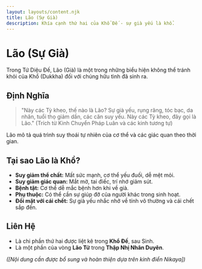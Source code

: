 ```yaml
---
layout: layouts/content.njk
title: Lão (Sự Già)
description: Khía cạnh thứ hai của Khổ Đế - sự già yếu là khổ.
---
```


# Lão (Sự Già)

Trong Tứ Diệu Đế, Lão (Già) là một trong những biểu hiện không thể tránh khỏi của Khổ (Dukkha) đối với chúng hữu tình đã sinh ra.

## Định Nghĩa

> "Này các Tỳ kheo, thế nào là Lão? Sự già yếu, rụng răng, tóc bạc, da nhăn, tuổi thọ giảm dần, các căn suy yếu. Này các Tỳ kheo, đây gọi là Lão." (Trích từ Kinh Chuyển Pháp Luân và các kinh tương tự)

Lão mô tả quá trình suy thoái tự nhiên của cơ thể và các giác quan theo thời gian.

## Tại sao Lão là Khổ?

- **Suy giảm thể chất:** Mất sức mạnh, cơ thể yếu đuối, dễ mệt mỏi.
- **Suy giảm giác quan:** Mắt mờ, tai điếc, trí nhớ giảm sút.
- **Bệnh tật:** Cơ thể dễ mắc bệnh hơn khi về già.
- **Phụ thuộc:** Có thể cần sự giúp đỡ của người khác trong sinh hoạt.
- **Đối mặt với cái chết:** Sự già yếu nhắc nhở về tính vô thường và cái chết sắp đến.

## Liên Hệ

- Là chi phần thứ hai được liệt kê trong **Khổ Đế**, sau Sinh.
- Là một phần của vòng **Lão Tử** trong **Thập Nhị Nhân Duyên**.

*([Nội dung cần được bổ sung và hoàn thiện dựa trên kinh điển Nikaya])* 